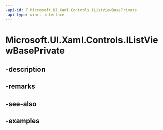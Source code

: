 ```yaml
---
-api-id: T:Microsoft.UI.Xaml.Controls.IListViewBasePrivate
-api-type: winrt interface
---
```


# Microsoft.UI.Xaml.Controls.IListViewBasePrivate

<!--
public interface IListViewBasePrivate
-->


## -description

## -remarks

## -see-also

## -examples


